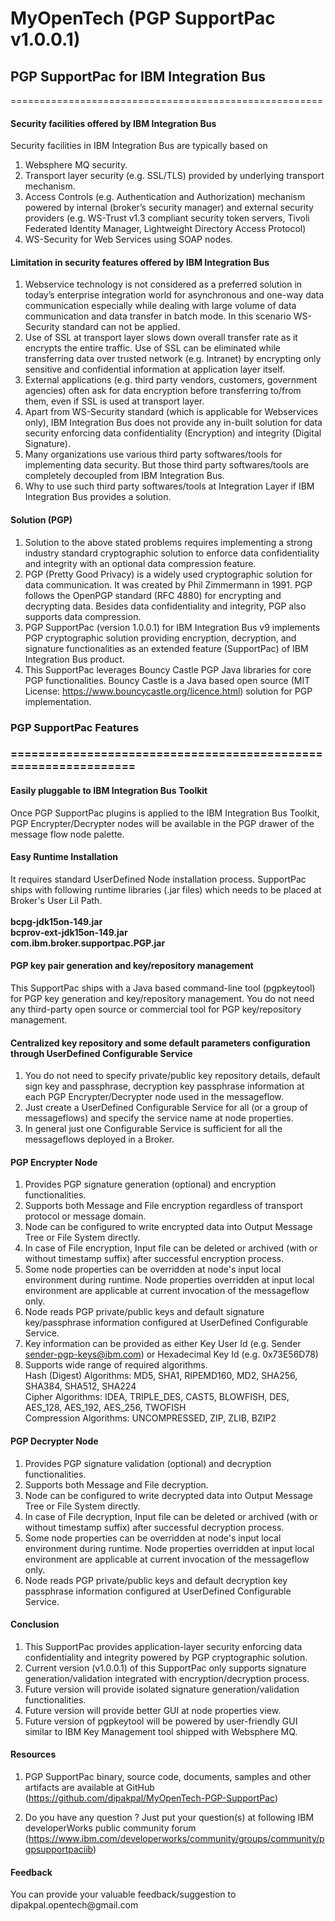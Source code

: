 MyOpenTech (PGP SupportPac v1.0.0.1)
======================================================

<h2>PGP SupportPac for IBM Integration Bus</h2>
======================================================

<h4>Security facilities offered by IBM Integration Bus</h4>
Security facilities in IBM Integration Bus are typically based on<br>

1. Websphere MQ security.<br>
2. Transport layer security (e.g. SSL/TLS) provided by underlying transport mechanism.<br>
3. Access Controls (e.g. Authentication and Authorization) mechanism powered by internal (broker’s security manager) and external security providers (e.g. WS-Trust v1.3 compliant security token servers, Tivoli Federated Identity Manager, Lightweight Directory Access Protocol)<br>
4. WS-Security for Web Services using SOAP nodes.<br>


<h4>Limitation in security features offered by IBM Integration Bus</h4>

1. Webservice technology is not considered as a preferred solution in today’s enterprise integration world for asynchronous and one-way data communication especially while dealing with large volume of data communication and data transfer in batch mode. In this scenario WS-Security standard can not be applied.<br>
2. Use of SSL at transport layer slows down overall transfer rate as it encrypts the entire traffic. Use of SSL can be eliminated while transferring data over trusted network (e.g. Intranet) by encrypting only sensitive and confidential information at application layer itself.<br>
3. External applications (e.g. third party vendors, customers, government agencies) often ask for data encryption before transferring to/from them, even if SSL is used at transport layer.<br>
4. Apart from WS-Security standard (which is applicable for Webservices only), IBM Integration Bus does not provide any in-built solution for data security enforcing data confidentiality (Encryption) and integrity (Digital Signature).<br>
5. Many organizations use various third party softwares/tools for implementing data security. But those third party softwares/tools are completely decoupled from IBM Integration Bus.<br>
6. Why to use such third party softwares/tools at Integration Layer if IBM Integration Bus provides a solution.

<h4>Solution (PGP)</h4>

1. Solution to the above stated problems requires implementing a strong industry standard cryptographic solution to enforce data confidentiality and integrity with an optional data compression feature.<br>
2. PGP (Pretty Good Privacy) is a widely used cryptographic solution for data communication. It was created by Phil Zimmermann in 1991. PGP follows the OpenPGP standard (RFC 4880) for encrypting and decrypting data. Besides data confidentiality and integrity, PGP also supports data compression.<br>
3. PGP SupportPac (version 1.0.0.1) for IBM Integration Bus v9 implements PGP cryptographic solution providing encryption, decryption, and signature functionalities as an extended feature (SupportPac) of IBM Integration Bus product.<br>
4. This SupportPac leverages Bouncy Castle PGP Java libraries for core PGP functionalities. Bouncy Castle is a Java based open source (MIT License: https://www.bouncycastle.org/licence.html) solution for PGP implementation.<br>


<h3>PGP SupportPac Features<h3>
===============================================================
<h4>Easily pluggable to IBM Integration Bus Toolkit</h4>

Once PGP SupportPac plugins is applied to the IBM Integration Bus Toolkit, PGP Encrypter/Decrypter nodes will be available in the PGP drawer of the message flow node palette.

<h4>Easy Runtime Installation</h4>

It requires standard UserDefined Node installation process. SupportPac ships with following runtime libraries (.jar files) which needs to be placed at Broker's User Lil Path.<br><br>
<b>
bcpg-jdk15on-149.jar<br>
bcprov-ext-jdk15on-149.jar<br>
com.ibm.broker.supportpac.PGP.jar<br>
</b>


<h4>PGP key pair generation and key/repository management</h4>

This SupportPac ships with a Java based command-line tool (pgpkeytool) for PGP key generation and key/repository management. You do not need any third-party open source or commercial tool for PGP key/repository management.


<h4>Centralized key repository and some default parameters configuration through UserDefined Configurable Service</h4>

1. You do not need to specify private/public key repository details, default sign key and passphrase, decryption key passphrase information at each PGP Encrypter/Decrypter node used in the messageflow.<br>
2. Just create a UserDefined Configurable Service for all (or a group of messageflows) and specify the service name at node properties.<br>
3. In general just one Configurable Service is sufficient for all the messageflows deployed in a Broker.<br>


<h4>PGP Encrypter Node</h4>

1. Provides PGP signature generation (optional) and encryption functionalities.<br>
2. Supports both Message and File encryption regardless of transport protocol or message domain.<br>
3. Node can be configured to write encrypted data into Output Message Tree or File System directly.<br>
4. In case of File encryption, Input file can be deleted or archived (with or without timestamp suffix) after successful encryption process.<br>
5. Some node properties can be overridden at node's input local environment during runtime. Node properties overridden at input local environment are applicable at current invocation of the messageflow only.<br>
6. Node reads PGP private/public keys and default signature key/passphrase information configured at UserDefined Configurable Service.<br>
7. Key information can be provided as either Key User Id (e.g. Sender <sender-pgp-keys@ibm.com>) or Hexadecimal Key Id (e.g. 0x73E56D78)<br>
8. Supports wide range of required algorithms.<br>
Hash (Digest) Algorithms: MD5, SHA1, RIPEMD160, MD2, SHA256, SHA384, SHA512, SHA224<br>
Cipher Algorithms: IDEA, TRIPLE_DES, CAST5, BLOWFISH, DES, AES_128, AES_192, AES_256, TWOFISH<br>
Compression Algorithms: UNCOMPRESSED, ZIP, ZLIB, BZIP2<br>


<h4>PGP Decrypter Node</h4>

1. Provides PGP signature validation (optional) and decryption functionalities.<br>
2. Supports both Message and File decryption.<br>
3. Node can be configured to write decrypted data into Output Message Tree or File System directly.<br>
4. In case of File decryption, Input file can be deleted or archived (with or without timestamp suffix) after successful decryption process.<br>
5. Some node properties can be overridden at node's input local environment during runtime. Node properties overridden at input local environment are applicable at current invocation of the messageflow only.<br>
6. Node reads PGP private/public keys and default decryption key passphrase information configured at UserDefined Configurable Service.


<h4>Conclusion</h4>

1. This SupportPac provides application-layer security enforcing data confidentiality and integrity powered by PGP cryptographic solution.<br>
2. Current version (v1.0.0.1) of this SupportPac only supports signature generation/validation integrated with encryption/decryption process.<br>
3. Future version will provide isolated signature generation/validation functionalities.<br>
4. Future version will provide better GUI at node properties view.<br>
5. Future version of pgpkeytool will be powered by user-friendly GUI similar to IBM Key Management tool shipped with Websphere MQ.<br>


<h4>Resources</h4>

1. PGP SupportPac binary, source code, documents, samples and other artifacts are available at GitHub (https://github.com/dipakpal/MyOpenTech-PGP-SupportPac)

2. Do you have any question ? Just put your question(s) at following IBM developerWorks
public community forum (https://www.ibm.com/developerworks/community/groups/community/pgpsupportpaciib)


<h4>Feedback</h4>
You can provide your valuable feedback/suggestion to dipakpal.opentech@gmail.com

